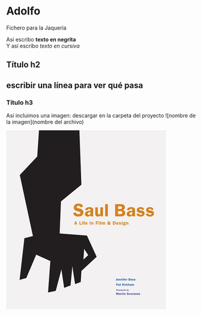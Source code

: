 # Adolfo

Fichero para la Jaquería

Así escribo **texto en negrita**  
Y así escribo *texto en cursiva*  

## Título h2

## escribir una línea para ver qué pasa

### Título h3

Así incluimos una imagen:
descargar en la carpeta del proyecto
![nombre de la imagen](nombre del archivo)

![saulbass](saulbass.jpg)